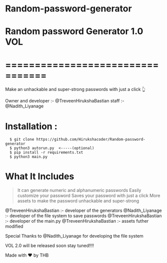 # Random-password-generator

# Random password Generator 1.0 VOL
# =================================

Make an unhackable and super-strong passwords with just a click 👆

Owner and developer :- @TreveenHirukshaBastian
staff :- @Nadith_Liyanage



# Installation :

      $ git clone https://github.com/Hirukshacoder/Random-password-generator
      $ python3 autorun.py  <-----(optional)
      $ pip install -r requirements.txt
      $ python3 main.py


# What It Includes
 
 > It can generate numeric and alphanumeric passwords
 > Easily customize your password
 > Saves your password with just a click
 > More assets to make the password unhackable and super-strong

@TreveenHirukshaBastian :- developer of the generators
@Nadith_Liyanage :- developer of the file system to save passwords
@TreveenHirukshaBastian :- developer of the main.py
@TreveenHirukshaBastian :- assets futher modified

Special Thanks to @Nadith_Liyanage for developing the file system

VOL 2.0 will be released soon stay tuned!!!!

Made with ❤ by THB
